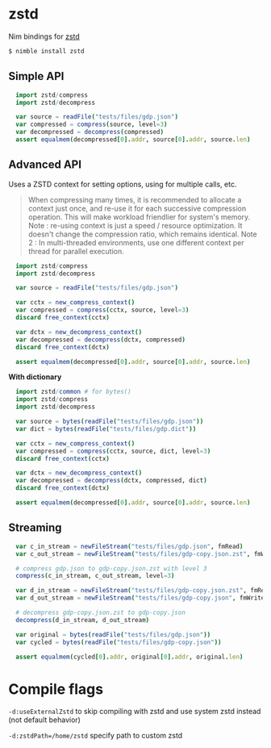 # zstd

Nim bindings for [zstd](https://github.com/facebook/zstd)

```bash
$ nimble install zstd
```

## Simple API

```nim
  import zstd/compress
  import zstd/decompress

  var source = readFile("tests/files/gdp.json")
  var compressed = compress(source, level=3)
  var decompressed = decompress(compressed)
  assert equalmem(decompressed[0].addr, source[0].addr, source.len)
```

## Advanced API

Uses a ZSTD context for setting options, using for multiple calls, etc.

>   When compressing many times,
>   it is recommended to allocate a context just once,
>   and re-use it for each successive compression operation.
>   This will make workload friendlier for system's memory.
>   Note : re-using context is just a speed / resource optimization.
>          It doesn't change the compression ratio, which remains identical.
>   Note 2 : In multi-threaded environments,
>          use one different context per thread for parallel execution.


```nim
  import zstd/compress
  import zstd/decompress

  var source = readFile("tests/files/gdp.json")

  var cctx = new_compress_context()
  var compressed = compress(cctx, source, level=3)
  discard free_context(cctx)

  var dctx = new_decompress_context()
  var decompressed = decompress(dctx, compressed)
  discard free_context(dctx)

  assert equalmem(decompressed[0].addr, source[0].addr, source.len)
```

**With dictionary**

```nim
  import zstd/common # for bytes()
  import zstd/compress
  import zstd/decompress

  var source = bytes(readFile("tests/files/gdp.json"))
  var dict = bytes(readFile("tests/files/gdp.dict"))

  var cctx = new_compress_context()
  var compressed = compress(cctx, source, dict, level=3)
  discard free_context(cctx)

  var dctx = new_decompress_context()
  var decompressed = decompress(dctx, compressed, dict)
  discard free_context(dctx)

  assert equalmem(decompressed[0].addr, source[0].addr, source.len)
```

## Streaming

```nim
  var c_in_stream = newFileStream("tests/files/gdp.json", fmRead)
  var c_out_stream = newFileStream("tests/files/gdp-copy.json.zst", fmWrite)

  # compress gdp.json to gdp-copy.json.zst with level 3
  compress(c_in_stream, c_out_stream, level=3)

  var d_in_stream = newFileStream("tests/files/gdp-copy.json.zst", fmRead)
  var d_out_stream = newFileStream("tests/files/gdp-copy.json", fmWrite)

  # decompress gdp-copy.json.zst to gdp-copy.json
  decompress(d_in_stream, d_out_stream)

  var original = bytes(readFile("tests/files/gdp.json"))
  var cycled = bytes(readFile("tests/files/gdp-copy.json"))

  assert equalmem(cycled[0].addr, original[0].addr, original.len)
```

# Compile flags

`-d:useExternalZstd` to skip compiling with zstd and use system zstd instead (not default behavior)

`-d:zstdPath=/home/zstd` specify path to custom zstd

